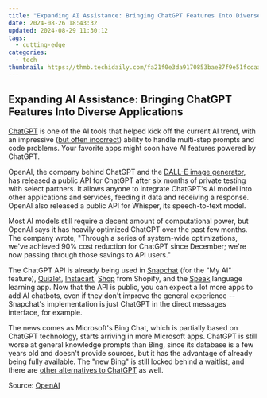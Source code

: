 ```yaml
---
title: "Expanding AI Assistance: Bringing ChatGPT Features Into Diverse Applications"
date: 2024-08-26 18:43:32
updated: 2024-08-29 11:30:12
tags:
  - cutting-edge
categories:
  - tech
thumbnail: https://thmb.techidaily.com/fa21f0e3da9170853bae87f9e51fccaaee500ab182029f2762037858bef47cd1.jpg
---
```


## Expanding AI Assistance: Bringing ChatGPT Features Into Diverse Applications

[ChatGPT](https://smart-video-editing.techidaily.com/new-how-to-find-free-sites-for-sound-effect-and-add-them-in-final-cut-pro-for-2024/) is one of the AI tools that helped kick off the current AI trend, with an impressive ([but often incorrect](https://youtube-help.techidaily.com/free-method-to-record-your-youtube-watching-experience-for-2024/)) ability to handle multi-step prompts and code problems. Your favorite apps might soon have AI features powered by ChatGPT.

 OpenAI, the company behind ChatGPT and the [DALL-E image generator](https://video-screen-grab.techidaily.com/new-2024-approved-home-sweet-habitat-6-basic-mc-dwellings-demystified/), has released a public API for ChatGPT after six months of private testing with select partners. It allows anyone to integrate ChatGPT's AI model into other applications and services, feeding it data and receiving a response. OpenAI also released a public API for Whisper, its speech-to-text model.

 Most AI models still require a decent amount of computational power, but OpenAI says it has heavily optimized ChatGPT over the past few months. The company wrote, "Through a series of system-wide optimizations, we've achieved 90% cost reduction for ChatGPT since December; we're now passing through those savings to API users."

 The ChatGPT API is already being used in [Snapchat](https://snap.com/en-US) (for the "My AI" feature), [Quizlet](https://quizlet.com/labs/qchat), [Instacart](https://www.instacart.com/), [Shop](https://shop.app/) from Shopify, and the [Speak](https://www.speak.com/) language learning app. Now that the API is public, you can expect a lot more apps to add AI chatbots, even if they don't improve the general experience -- Snapchat's implementation is just ChatGPT in the direct messages interface, for example.

 The news comes as Microsoft's Bing Chat, which is partially based on ChatGPT technology, starts arriving in more Microsoft apps. ChatGPT is still worse at general knowledge prompts than Bing, since its database is a few years old and doesn't provide sources, but it has the advantage of already being fully available. The "new Bing" is still locked behind a waitlist, and there are [other alternatives to ChatGPT](https://screen-mirroring-recording.techidaily.com/in-2024-3-must-know-methods-to-record-on-your-ipad/) as well.

 Source: [OpenAI](https://openai.com/blog/introducing-chatgpt-and-whisper-apis)

<ins class="adsbygoogle"
     style="display:block"
     data-ad-format="autorelaxed"
     data-ad-client="ca-pub-7571918770474297"
     data-ad-slot="1223367746"></ins>



<ins class="adsbygoogle"
     style="display:block"
     data-ad-client="ca-pub-7571918770474297"
     data-ad-slot="8358498916"
     data-ad-format="auto"
     data-full-width-responsive="true"></ins>
